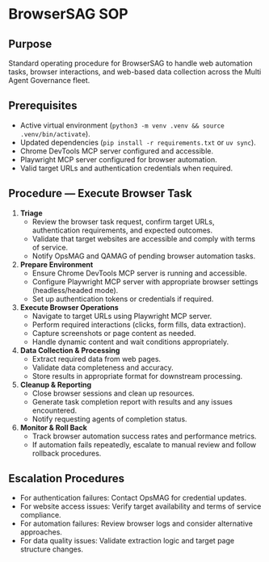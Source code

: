 # BrowserSAG SOP

## Purpose
Standard operating procedure for BrowserSAG to handle web automation tasks, browser interactions, and web-based data collection across the Multi Agent Governance fleet.

## Prerequisites
- Active virtual environment (`python3 -m venv .venv && source .venv/bin/activate`).
- Updated dependencies (`pip install -r requirements.txt` or `uv sync`).
- Chrome DevTools MCP server configured and accessible.
- Playwright MCP server configured for browser automation.
- Valid target URLs and authentication credentials when required.

## Procedure — Execute Browser Task
1. **Triage**
   - Review the browser task request, confirm target URLs, authentication requirements, and expected outcomes.
   - Validate that target websites are accessible and comply with terms of service.
   - Notify OpsMAG and QAMAG of pending browser automation tasks.
2. **Prepare Environment**
   - Ensure Chrome DevTools MCP server is running and accessible.
   - Configure Playwright MCP server with appropriate browser settings (headless/headed mode).
   - Set up authentication tokens or credentials if required.
3. **Execute Browser Operations**
   - Navigate to target URLs using Playwright MCP server.
   - Perform required interactions (clicks, form fills, data extraction).
   - Capture screenshots or page content as needed.
   - Handle dynamic content and wait conditions appropriately.
4. **Data Collection & Processing**
   - Extract required data from web pages.
   - Validate data completeness and accuracy.
   - Store results in appropriate format for downstream processing.
5. **Cleanup & Reporting**
   - Close browser sessions and clean up resources.
   - Generate task completion report with results and any issues encountered.
   - Notify requesting agents of completion status.
6. **Monitor & Roll Back**
   - Track browser automation success rates and performance metrics.
   - If automation fails repeatedly, escalate to manual review and follow rollback procedures.

## Escalation Procedures
- For authentication failures: Contact OpsMAG for credential updates.
- For website access issues: Verify target availability and terms of service compliance.
- For automation failures: Review browser logs and consider alternative approaches.
- For data quality issues: Validate extraction logic and target page structure changes.
